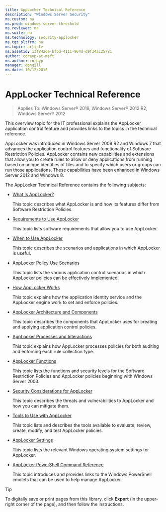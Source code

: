 ```yaml
---
title: AppLocker Technical Reference
description: "Windows Server Security"
ms.custom: na
ms.prod: windows-server-threshold
ms.reviewer: na
ms.suite: na
ms.technology: security-applocker
ms.tgt_pltfrm: na
ms.topic: article
ms.assetid: 13f842de-bfbd-4111-964d-d9f34ac25781
author: coreyp-at-msft
ms.author: coreyp
manager: dongill
ms.date: 10/12/2016
---
```

# AppLocker Technical Reference

>Applies To: Windows Server&reg; 2016, Windows Server&reg; 2012 R2, Windows Server&reg; 2012

This overview topic for the IT professional explains the AppLocker application control feature and provides links to the topics in the technical reference.

AppLocker was introduced in  Windows Server 2008 R2  and  Windows 7  that advances the application control features and functionality of Software Restriction Policies. AppLocker contains new capabilities and extensions that allow you to create rules to allow or deny applications from running based on unique identities of files and to specify which users or groups can run those applications. These capabilities have been enhanced in  Windows Server 2012  and Windows 8.

The AppLocker Technical Reference contains the following subjects:

-   [What Is AppLocker?](what-is-applocker.md)

    This topic describes what AppLocker is and how its features differ from Software Restriction Policies.

-   [Requirements to Use AppLocker](requirements-to-use-applocker.md)

    This topic lists software requirements that allow you to use AppLocker.

-   [When to Use AppLocker](https://technet.microsoft.com/en-us/library/ee424371(d=default,l=en-us,v=ws.10).aspx)

    This topic describes the scenarios and applications in which AppLocker is useful.

-   [AppLocker Policy Use Scenarios](applocker-policy-use-scenarios.md)

    This topic lists the various application control scenarios in which AppLocker policies can be effectively implemented.

-   [How AppLocker Works](how-applocker-works.md)

    This topic explains how the application identity service and the AppLocker engine work to set and enforce policies.

-   [AppLocker Architecture and Components](applocker-architecture-and-components.md)

    This topic describes the components that AppLocker uses for creating and applying application control policies.

-   [AppLocker Processes and Interactions](applocker-processes-and-interactions.md)

    This topic explains how AppLocker processes policies for both auditing and enforcing each rule collection type.

-   [AppLocker Functions](applocker-functions.md)

    This topic lists the functions and security levels for the Software Restriction Policies and AppLocker policies beginning with Windows Server 2003.

-   [Security Considerations for AppLocker](security-considerations-for-applocker.md)

    This topic describes the threats and vulnerabilities to AppLocker and how you can mitigate them.

-   [Tools to Use with AppLocker](tools-to-use-with-applocker.md)

    This topic lists and describes the tools available to evaluate, review, create, modify, and test AppLocker policies.

-   [AppLocker Settings](applocker-settings.md)

    This topic lists the relevant Windows operating system settings for AppLocker.

-   [AppLocker PowerShell Command Reference](https://technet.microsoft.com/en-us/library/ee424349(d=default,l=en-us,v=ws.10).aspx)

    This topic introduces and provides links to the Windows PowerShell cmdlets that can be used to help manage AppLocker.

> [!TIP]
> To digitally save or print pages from this library, click **Export** (in the upper-right corner of the page), and then follow the instructions.


